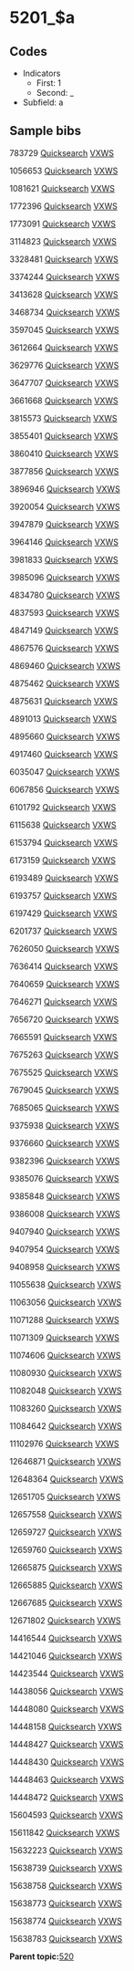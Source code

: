 # 5201\_$a

## Codes

-   Indicators
    -   First: 1
    -   Second: \_
-   Subfield: a

## Sample bibs

783729 [Quicksearch](https://search.library.yale.edu/catalog/783729) [VXWS](http://prodorbis.library.yale.edu:7014/vxws/GetHoldingsService?bibId=783729)

1056653 [Quicksearch](https://search.library.yale.edu/catalog/1056653) [VXWS](http://prodorbis.library.yale.edu:7014/vxws/GetHoldingsService?bibId=1056653)

1081621 [Quicksearch](https://search.library.yale.edu/catalog/1081621) [VXWS](http://prodorbis.library.yale.edu:7014/vxws/GetHoldingsService?bibId=1081621)

1772396 [Quicksearch](https://search.library.yale.edu/catalog/1772396) [VXWS](http://prodorbis.library.yale.edu:7014/vxws/GetHoldingsService?bibId=1772396)

1773091 [Quicksearch](https://search.library.yale.edu/catalog/1773091) [VXWS](http://prodorbis.library.yale.edu:7014/vxws/GetHoldingsService?bibId=1773091)

3114823 [Quicksearch](https://search.library.yale.edu/catalog/3114823) [VXWS](http://prodorbis.library.yale.edu:7014/vxws/GetHoldingsService?bibId=3114823)

3328481 [Quicksearch](https://search.library.yale.edu/catalog/3328481) [VXWS](http://prodorbis.library.yale.edu:7014/vxws/GetHoldingsService?bibId=3328481)

3374244 [Quicksearch](https://search.library.yale.edu/catalog/3374244) [VXWS](http://prodorbis.library.yale.edu:7014/vxws/GetHoldingsService?bibId=3374244)

3413628 [Quicksearch](https://search.library.yale.edu/catalog/3413628) [VXWS](http://prodorbis.library.yale.edu:7014/vxws/GetHoldingsService?bibId=3413628)

3468734 [Quicksearch](https://search.library.yale.edu/catalog/3468734) [VXWS](http://prodorbis.library.yale.edu:7014/vxws/GetHoldingsService?bibId=3468734)

3597045 [Quicksearch](https://search.library.yale.edu/catalog/3597045) [VXWS](http://prodorbis.library.yale.edu:7014/vxws/GetHoldingsService?bibId=3597045)

3612664 [Quicksearch](https://search.library.yale.edu/catalog/3612664) [VXWS](http://prodorbis.library.yale.edu:7014/vxws/GetHoldingsService?bibId=3612664)

3629776 [Quicksearch](https://search.library.yale.edu/catalog/3629776) [VXWS](http://prodorbis.library.yale.edu:7014/vxws/GetHoldingsService?bibId=3629776)

3647707 [Quicksearch](https://search.library.yale.edu/catalog/3647707) [VXWS](http://prodorbis.library.yale.edu:7014/vxws/GetHoldingsService?bibId=3647707)

3661668 [Quicksearch](https://search.library.yale.edu/catalog/3661668) [VXWS](http://prodorbis.library.yale.edu:7014/vxws/GetHoldingsService?bibId=3661668)

3815573 [Quicksearch](https://search.library.yale.edu/catalog/3815573) [VXWS](http://prodorbis.library.yale.edu:7014/vxws/GetHoldingsService?bibId=3815573)

3855401 [Quicksearch](https://search.library.yale.edu/catalog/3855401) [VXWS](http://prodorbis.library.yale.edu:7014/vxws/GetHoldingsService?bibId=3855401)

3860410 [Quicksearch](https://search.library.yale.edu/catalog/3860410) [VXWS](http://prodorbis.library.yale.edu:7014/vxws/GetHoldingsService?bibId=3860410)

3877856 [Quicksearch](https://search.library.yale.edu/catalog/3877856) [VXWS](http://prodorbis.library.yale.edu:7014/vxws/GetHoldingsService?bibId=3877856)

3896946 [Quicksearch](https://search.library.yale.edu/catalog/3896946) [VXWS](http://prodorbis.library.yale.edu:7014/vxws/GetHoldingsService?bibId=3896946)

3920054 [Quicksearch](https://search.library.yale.edu/catalog/3920054) [VXWS](http://prodorbis.library.yale.edu:7014/vxws/GetHoldingsService?bibId=3920054)

3947879 [Quicksearch](https://search.library.yale.edu/catalog/3947879) [VXWS](http://prodorbis.library.yale.edu:7014/vxws/GetHoldingsService?bibId=3947879)

3964146 [Quicksearch](https://search.library.yale.edu/catalog/3964146) [VXWS](http://prodorbis.library.yale.edu:7014/vxws/GetHoldingsService?bibId=3964146)

3981833 [Quicksearch](https://search.library.yale.edu/catalog/3981833) [VXWS](http://prodorbis.library.yale.edu:7014/vxws/GetHoldingsService?bibId=3981833)

3985096 [Quicksearch](https://search.library.yale.edu/catalog/3985096) [VXWS](http://prodorbis.library.yale.edu:7014/vxws/GetHoldingsService?bibId=3985096)

4834780 [Quicksearch](https://search.library.yale.edu/catalog/4834780) [VXWS](http://prodorbis.library.yale.edu:7014/vxws/GetHoldingsService?bibId=4834780)

4837593 [Quicksearch](https://search.library.yale.edu/catalog/4837593) [VXWS](http://prodorbis.library.yale.edu:7014/vxws/GetHoldingsService?bibId=4837593)

4847149 [Quicksearch](https://search.library.yale.edu/catalog/4847149) [VXWS](http://prodorbis.library.yale.edu:7014/vxws/GetHoldingsService?bibId=4847149)

4867576 [Quicksearch](https://search.library.yale.edu/catalog/4867576) [VXWS](http://prodorbis.library.yale.edu:7014/vxws/GetHoldingsService?bibId=4867576)

4869460 [Quicksearch](https://search.library.yale.edu/catalog/4869460) [VXWS](http://prodorbis.library.yale.edu:7014/vxws/GetHoldingsService?bibId=4869460)

4875462 [Quicksearch](https://search.library.yale.edu/catalog/4875462) [VXWS](http://prodorbis.library.yale.edu:7014/vxws/GetHoldingsService?bibId=4875462)

4875631 [Quicksearch](https://search.library.yale.edu/catalog/4875631) [VXWS](http://prodorbis.library.yale.edu:7014/vxws/GetHoldingsService?bibId=4875631)

4891013 [Quicksearch](https://search.library.yale.edu/catalog/4891013) [VXWS](http://prodorbis.library.yale.edu:7014/vxws/GetHoldingsService?bibId=4891013)

4895660 [Quicksearch](https://search.library.yale.edu/catalog/4895660) [VXWS](http://prodorbis.library.yale.edu:7014/vxws/GetHoldingsService?bibId=4895660)

4917460 [Quicksearch](https://search.library.yale.edu/catalog/4917460) [VXWS](http://prodorbis.library.yale.edu:7014/vxws/GetHoldingsService?bibId=4917460)

6035047 [Quicksearch](https://search.library.yale.edu/catalog/6035047) [VXWS](http://prodorbis.library.yale.edu:7014/vxws/GetHoldingsService?bibId=6035047)

6067856 [Quicksearch](https://search.library.yale.edu/catalog/6067856) [VXWS](http://prodorbis.library.yale.edu:7014/vxws/GetHoldingsService?bibId=6067856)

6101792 [Quicksearch](https://search.library.yale.edu/catalog/6101792) [VXWS](http://prodorbis.library.yale.edu:7014/vxws/GetHoldingsService?bibId=6101792)

6115638 [Quicksearch](https://search.library.yale.edu/catalog/6115638) [VXWS](http://prodorbis.library.yale.edu:7014/vxws/GetHoldingsService?bibId=6115638)

6153794 [Quicksearch](https://search.library.yale.edu/catalog/6153794) [VXWS](http://prodorbis.library.yale.edu:7014/vxws/GetHoldingsService?bibId=6153794)

6173159 [Quicksearch](https://search.library.yale.edu/catalog/6173159) [VXWS](http://prodorbis.library.yale.edu:7014/vxws/GetHoldingsService?bibId=6173159)

6193489 [Quicksearch](https://search.library.yale.edu/catalog/6193489) [VXWS](http://prodorbis.library.yale.edu:7014/vxws/GetHoldingsService?bibId=6193489)

6193757 [Quicksearch](https://search.library.yale.edu/catalog/6193757) [VXWS](http://prodorbis.library.yale.edu:7014/vxws/GetHoldingsService?bibId=6193757)

6197429 [Quicksearch](https://search.library.yale.edu/catalog/6197429) [VXWS](http://prodorbis.library.yale.edu:7014/vxws/GetHoldingsService?bibId=6197429)

6201737 [Quicksearch](https://search.library.yale.edu/catalog/6201737) [VXWS](http://prodorbis.library.yale.edu:7014/vxws/GetHoldingsService?bibId=6201737)

7626050 [Quicksearch](https://search.library.yale.edu/catalog/7626050) [VXWS](http://prodorbis.library.yale.edu:7014/vxws/GetHoldingsService?bibId=7626050)

7636414 [Quicksearch](https://search.library.yale.edu/catalog/7636414) [VXWS](http://prodorbis.library.yale.edu:7014/vxws/GetHoldingsService?bibId=7636414)

7640659 [Quicksearch](https://search.library.yale.edu/catalog/7640659) [VXWS](http://prodorbis.library.yale.edu:7014/vxws/GetHoldingsService?bibId=7640659)

7646271 [Quicksearch](https://search.library.yale.edu/catalog/7646271) [VXWS](http://prodorbis.library.yale.edu:7014/vxws/GetHoldingsService?bibId=7646271)

7656720 [Quicksearch](https://search.library.yale.edu/catalog/7656720) [VXWS](http://prodorbis.library.yale.edu:7014/vxws/GetHoldingsService?bibId=7656720)

7665591 [Quicksearch](https://search.library.yale.edu/catalog/7665591) [VXWS](http://prodorbis.library.yale.edu:7014/vxws/GetHoldingsService?bibId=7665591)

7675263 [Quicksearch](https://search.library.yale.edu/catalog/7675263) [VXWS](http://prodorbis.library.yale.edu:7014/vxws/GetHoldingsService?bibId=7675263)

7675525 [Quicksearch](https://search.library.yale.edu/catalog/7675525) [VXWS](http://prodorbis.library.yale.edu:7014/vxws/GetHoldingsService?bibId=7675525)

7679045 [Quicksearch](https://search.library.yale.edu/catalog/7679045) [VXWS](http://prodorbis.library.yale.edu:7014/vxws/GetHoldingsService?bibId=7679045)

7685065 [Quicksearch](https://search.library.yale.edu/catalog/7685065) [VXWS](http://prodorbis.library.yale.edu:7014/vxws/GetHoldingsService?bibId=7685065)

9375938 [Quicksearch](https://search.library.yale.edu/catalog/9375938) [VXWS](http://prodorbis.library.yale.edu:7014/vxws/GetHoldingsService?bibId=9375938)

9376660 [Quicksearch](https://search.library.yale.edu/catalog/9376660) [VXWS](http://prodorbis.library.yale.edu:7014/vxws/GetHoldingsService?bibId=9376660)

9382396 [Quicksearch](https://search.library.yale.edu/catalog/9382396) [VXWS](http://prodorbis.library.yale.edu:7014/vxws/GetHoldingsService?bibId=9382396)

9385076 [Quicksearch](https://search.library.yale.edu/catalog/9385076) [VXWS](http://prodorbis.library.yale.edu:7014/vxws/GetHoldingsService?bibId=9385076)

9385848 [Quicksearch](https://search.library.yale.edu/catalog/9385848) [VXWS](http://prodorbis.library.yale.edu:7014/vxws/GetHoldingsService?bibId=9385848)

9386008 [Quicksearch](https://search.library.yale.edu/catalog/9386008) [VXWS](http://prodorbis.library.yale.edu:7014/vxws/GetHoldingsService?bibId=9386008)

9407940 [Quicksearch](https://search.library.yale.edu/catalog/9407940) [VXWS](http://prodorbis.library.yale.edu:7014/vxws/GetHoldingsService?bibId=9407940)

9407954 [Quicksearch](https://search.library.yale.edu/catalog/9407954) [VXWS](http://prodorbis.library.yale.edu:7014/vxws/GetHoldingsService?bibId=9407954)

9408958 [Quicksearch](https://search.library.yale.edu/catalog/9408958) [VXWS](http://prodorbis.library.yale.edu:7014/vxws/GetHoldingsService?bibId=9408958)

11055638 [Quicksearch](https://search.library.yale.edu/catalog/11055638) [VXWS](http://prodorbis.library.yale.edu:7014/vxws/GetHoldingsService?bibId=11055638)

11063056 [Quicksearch](https://search.library.yale.edu/catalog/11063056) [VXWS](http://prodorbis.library.yale.edu:7014/vxws/GetHoldingsService?bibId=11063056)

11071288 [Quicksearch](https://search.library.yale.edu/catalog/11071288) [VXWS](http://prodorbis.library.yale.edu:7014/vxws/GetHoldingsService?bibId=11071288)

11071309 [Quicksearch](https://search.library.yale.edu/catalog/11071309) [VXWS](http://prodorbis.library.yale.edu:7014/vxws/GetHoldingsService?bibId=11071309)

11074606 [Quicksearch](https://search.library.yale.edu/catalog/11074606) [VXWS](http://prodorbis.library.yale.edu:7014/vxws/GetHoldingsService?bibId=11074606)

11080930 [Quicksearch](https://search.library.yale.edu/catalog/11080930) [VXWS](http://prodorbis.library.yale.edu:7014/vxws/GetHoldingsService?bibId=11080930)

11082048 [Quicksearch](https://search.library.yale.edu/catalog/11082048) [VXWS](http://prodorbis.library.yale.edu:7014/vxws/GetHoldingsService?bibId=11082048)

11083260 [Quicksearch](https://search.library.yale.edu/catalog/11083260) [VXWS](http://prodorbis.library.yale.edu:7014/vxws/GetHoldingsService?bibId=11083260)

11084642 [Quicksearch](https://search.library.yale.edu/catalog/11084642) [VXWS](http://prodorbis.library.yale.edu:7014/vxws/GetHoldingsService?bibId=11084642)

11102976 [Quicksearch](https://search.library.yale.edu/catalog/11102976) [VXWS](http://prodorbis.library.yale.edu:7014/vxws/GetHoldingsService?bibId=11102976)

12646871 [Quicksearch](https://search.library.yale.edu/catalog/12646871) [VXWS](http://prodorbis.library.yale.edu:7014/vxws/GetHoldingsService?bibId=12646871)

12648364 [Quicksearch](https://search.library.yale.edu/catalog/12648364) [VXWS](http://prodorbis.library.yale.edu:7014/vxws/GetHoldingsService?bibId=12648364)

12651705 [Quicksearch](https://search.library.yale.edu/catalog/12651705) [VXWS](http://prodorbis.library.yale.edu:7014/vxws/GetHoldingsService?bibId=12651705)

12657558 [Quicksearch](https://search.library.yale.edu/catalog/12657558) [VXWS](http://prodorbis.library.yale.edu:7014/vxws/GetHoldingsService?bibId=12657558)

12659727 [Quicksearch](https://search.library.yale.edu/catalog/12659727) [VXWS](http://prodorbis.library.yale.edu:7014/vxws/GetHoldingsService?bibId=12659727)

12659760 [Quicksearch](https://search.library.yale.edu/catalog/12659760) [VXWS](http://prodorbis.library.yale.edu:7014/vxws/GetHoldingsService?bibId=12659760)

12665875 [Quicksearch](https://search.library.yale.edu/catalog/12665875) [VXWS](http://prodorbis.library.yale.edu:7014/vxws/GetHoldingsService?bibId=12665875)

12665885 [Quicksearch](https://search.library.yale.edu/catalog/12665885) [VXWS](http://prodorbis.library.yale.edu:7014/vxws/GetHoldingsService?bibId=12665885)

12667685 [Quicksearch](https://search.library.yale.edu/catalog/12667685) [VXWS](http://prodorbis.library.yale.edu:7014/vxws/GetHoldingsService?bibId=12667685)

12671802 [Quicksearch](https://search.library.yale.edu/catalog/12671802) [VXWS](http://prodorbis.library.yale.edu:7014/vxws/GetHoldingsService?bibId=12671802)

14416544 [Quicksearch](https://search.library.yale.edu/catalog/14416544) [VXWS](http://prodorbis.library.yale.edu:7014/vxws/GetHoldingsService?bibId=14416544)

14421046 [Quicksearch](https://search.library.yale.edu/catalog/14421046) [VXWS](http://prodorbis.library.yale.edu:7014/vxws/GetHoldingsService?bibId=14421046)

14423544 [Quicksearch](https://search.library.yale.edu/catalog/14423544) [VXWS](http://prodorbis.library.yale.edu:7014/vxws/GetHoldingsService?bibId=14423544)

14438056 [Quicksearch](https://search.library.yale.edu/catalog/14438056) [VXWS](http://prodorbis.library.yale.edu:7014/vxws/GetHoldingsService?bibId=14438056)

14448080 [Quicksearch](https://search.library.yale.edu/catalog/14448080) [VXWS](http://prodorbis.library.yale.edu:7014/vxws/GetHoldingsService?bibId=14448080)

14448158 [Quicksearch](https://search.library.yale.edu/catalog/14448158) [VXWS](http://prodorbis.library.yale.edu:7014/vxws/GetHoldingsService?bibId=14448158)

14448427 [Quicksearch](https://search.library.yale.edu/catalog/14448427) [VXWS](http://prodorbis.library.yale.edu:7014/vxws/GetHoldingsService?bibId=14448427)

14448430 [Quicksearch](https://search.library.yale.edu/catalog/14448430) [VXWS](http://prodorbis.library.yale.edu:7014/vxws/GetHoldingsService?bibId=14448430)

14448463 [Quicksearch](https://search.library.yale.edu/catalog/14448463) [VXWS](http://prodorbis.library.yale.edu:7014/vxws/GetHoldingsService?bibId=14448463)

14448472 [Quicksearch](https://search.library.yale.edu/catalog/14448472) [VXWS](http://prodorbis.library.yale.edu:7014/vxws/GetHoldingsService?bibId=14448472)

15604593 [Quicksearch](https://search.library.yale.edu/catalog/15604593) [VXWS](http://prodorbis.library.yale.edu:7014/vxws/GetHoldingsService?bibId=15604593)

15611842 [Quicksearch](https://search.library.yale.edu/catalog/15611842) [VXWS](http://prodorbis.library.yale.edu:7014/vxws/GetHoldingsService?bibId=15611842)

15632223 [Quicksearch](https://search.library.yale.edu/catalog/15632223) [VXWS](http://prodorbis.library.yale.edu:7014/vxws/GetHoldingsService?bibId=15632223)

15638739 [Quicksearch](https://search.library.yale.edu/catalog/15638739) [VXWS](http://prodorbis.library.yale.edu:7014/vxws/GetHoldingsService?bibId=15638739)

15638758 [Quicksearch](https://search.library.yale.edu/catalog/15638758) [VXWS](http://prodorbis.library.yale.edu:7014/vxws/GetHoldingsService?bibId=15638758)

15638773 [Quicksearch](https://search.library.yale.edu/catalog/15638773) [VXWS](http://prodorbis.library.yale.edu:7014/vxws/GetHoldingsService?bibId=15638773)

15638774 [Quicksearch](https://search.library.yale.edu/catalog/15638774) [VXWS](http://prodorbis.library.yale.edu:7014/vxws/GetHoldingsService?bibId=15638774)

15638783 [Quicksearch](https://search.library.yale.edu/catalog/15638783) [VXWS](http://prodorbis.library.yale.edu:7014/vxws/GetHoldingsService?bibId=15638783)

**Parent topic:**[520](../../tags/520/520.md)

